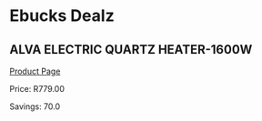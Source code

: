 
# Ebucks Dealz
## ALVA ELECTRIC QUARTZ HEATER-1600W
[Product Page](https://www.ebucks.com/web/shop/productSelected.do?prodId=1161145102&catId=1157551316)

Price: R779.00

Savings: 70.0


	